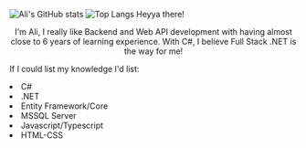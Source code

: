 
![Ali's GitHub stats](https://github-readme-stats.vercel.app/api?username=exuviaesubarashii&show_icons=true&theme=radical)
![Top Langs](https://github-readme-stats.vercel.app/api/top-langs/?username=exuviaesubarashii&exclude_repo=github-readme-stats,exuviaesubarashii.github.io)
Heyya there!
<div align="center">
  I'm Ali, I really like Backend and Web API development with having almost close to 6 years of learning experience. With C#, I believe Full Stack .NET is the way for me!
</div>
<div>
  <p>If I could list my knowledge I'd list:</p>
  <li>C#</li>
  <li>.NET</li>
  <li>Entity Framework/Core</li>
  <li>MSSQL Server</li>
  <li>Javascript/Typescript</li>
  <li>HTML-CSS</li>
